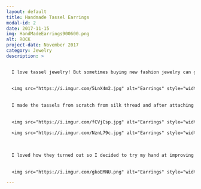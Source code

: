 ```yaml
---
layout: default
title: Handmade Tassel Earrings
modal-id: 2
date: 2017-11-15
img: HandMadeEarrings900600.png
alt: ROCK
project-date: November 2017
category: Jewelry
description: >


  I love tassel jewelry! But sometimes buying new fashion jewelry can get expensive, and making tassels is super easy and cheap! I started with a pair of cheap statement earrings I didn’t love, but would work as a really cute base. 
  
  
  <img src="https://i.imgur.com/5LnX4m2.jpg" alt="Earrings" style="width: 40%;"/>
  
  
  I made the tassels from scratch from silk thread and after attaching them I decided to add two smaller ones on the sides. 
  
  
  <img src="https://i.imgur.com/fCVjCsp.jpg" alt="Earrings" style="width: 40%;"/>
  
  <img src="https://i.imgur.com/NznL79c.jpg" alt="Earrings" style="width: 40%;"/>
  
  
  
  I loved how they turned out so I decided to try my hand at improving another pair of blah earrings I owned with tassels. After making the two pairs, I feel like I learned a lot about accessory design. I love the symmetry, balance and geometric design in the first pair, I think those elements are really important when it comes to accessories. 
  
  
  <img src="https://i.imgur.com/gkoEMNU.png" alt="Earrings" style="width: 40%;"/>

---
```


